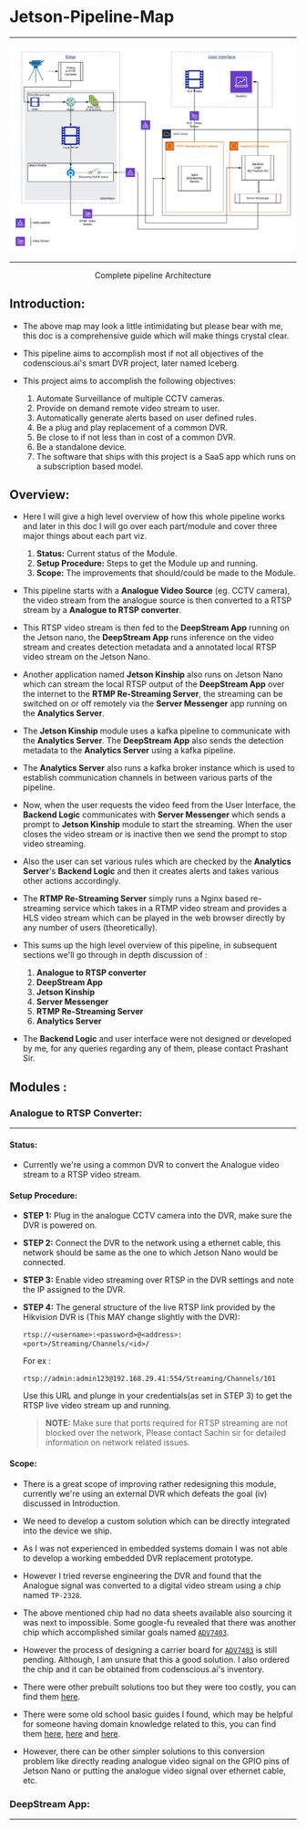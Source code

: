 # Jetson-Pipeline-Map
<hr></hr>

![img](./data/Jetson_video_pipeline.png)
<hr></hr>
<p align="center">Complete pipeline Architecture</p>


## Introduction:

* The above map may look a little intimidating but please bear with me, this doc is a comprehensive guide which will make things crystal clear.

* This pipeline aims to accomplish most if not all objectives of the codenscious.ai's smart DVR project, later named Iceberg.

* This project aims to accomplish the following objectives:
    1. Automate Surveillance of multiple CCTV cameras.
    2. Provide on demand remote video stream to user.
    3. Automatically generate alerts based on user defined rules.
    4. Be a plug and play replacement of a common DVR.
    5. Be close to if not less than in cost of a common DVR.
    6. Be a standalone device.
    7. The software that ships with this project is a SaaS app which runs on a subscription based model.

## Overview:

* Here I will give a high level overview of how this whole pipeline works and later in this doc I will go over each part/module and cover three major things about each part viz.
    1. **Status:** Current status of the Module.
    2. **Setup Procedure:** Steps to get the Module up and running.
    3. **Scope:** The improvements that should/could be made to the Module.

* This pipeline starts with a **Analogue Video Source** (eg. CCTV camera), 
the video stream from the analogue source is then converted to a RTSP stream by a **Analogue to RTSP converter**.

* This RTSP video stream is then fed to the **DeepStream App** running on the Jetson nano, the **DeepStream App** runs inference on the video stream and creates detection metadata and a annotated local RTSP video stream on the Jetson Nano.

* Another application named **Jetson Kinship** also runs on Jetson Nano which can stream the local RTSP output of the **DeepStream App** over the internet to the **RTMP Re-Streaming Server**, the streaming can be switched on or off remotely via the **Server Messenger** app running on the **Analytics Server**.

* The **Jetson Kinship** module uses a kafka pipeline to communicate with the **Analytics Server**. The **DeepStream App** also sends the detection metadata to the **Analytics Server** using a kafka pipeline.

* The **Analytics Server** also runs a kafka broker instance which is used to establish communication channels in between various parts of the pipeline.

* Now, when the user requests the video feed from the User Interface, the **Backend Logic** communicates with **Server Messenger** which sends a prompt to **Jetson Kinship** module to start the streaming. When the user closes the video stream or is inactive then we send the prompt to stop video streaming.

* Also the user can set various rules which are checked by the **Analytics Server**'s **Backend Logic** and then it creates alerts and takes various other actions accordingly.

* The **RTMP Re-Streaming Server** simply runs a Nginx based re-streaming service which takes in a RTMP video stream and provides a HLS video stream which can be played in the web browser directly by any number of users (theoretically).

* This sums up the high level overview of this pipeline, in subsequent sections we'll go through in depth discussion of :
    1. **Analogue to RTSP converter**
    2.  **DeepStream App**
    3.  **Jetson Kinship**
    4. **Server Messenger**
    5. **RTMP Re-Streaming Server**
    6. **Analytics Server**

* The **Backend Logic** and user interface were not designed or developed by me, for any queries regarding any of them, please contact Prashant Sir.

## Modules :

### Analogue to RTSP Converter:
<hr></hr>

#### Status:
* Currently we're using a common DVR to convert the Analogue video stream to a RTSP video stream.

#### Setup Procedure:

- **STEP 1:** Plug in the analogue CCTV camera into the DVR, make sure the DVR is powered on.
- **STEP 2:** Connect the DVR to the network using a ethernet cable, this network should be same as the one to which Jetson Nano would be connected.
- **STEP 3:** Enable video streaming over RTSP in the DVR settings and note the IP assigned to the DVR.
- **STEP 4:** The general structure of the live RTSP link provided by the Hikvision DVR is (This MAY change slightly with the DVR):
    ```
    rtsp://<username>:<password>@<address>:<port>/Streaming/Channels/<id>/
    ```
    For ex :
    ```
    rtsp://admin:admin123@192.168.29.41:554/Streaming/Channels/101
    ```
    Use this URL and plunge in your credentials(as set in STEP 3) to get the RTSP live video stream up and running.

    >**NOTE:** Make sure that ports required for RTSP streaming are not blocked over the network, Please contact Sachin sir for detailed information on network related issues.

#### Scope:

* There is a great scope of improving rather redesigning this module, currently we're using an external DVR which defeats the goal (iv) discussed in Introduction.

* We need to develop a custom solution which can be directly integrated into the device we ship.

* As I was not experienced in embedded systems domain I was not able to develop a working embedded DVR replacement prototype.

* However I tried reverse engineering the DVR and found that the Analogue signal was converted to a digital video stream using a chip named `TP-2328`.

* The above mentioned chip had no data sheets available also sourcing it was next to impossible. Some google-fu revealed that there was another chip which accomplished similar goals named [`ADV7403`](https://www.analog.com/en/products/adv7403.html).

* However the process of designing a carrier board for [`ADV7403`](https://www.analog.com/en/products/adv7403.html) is still pending. Although, I am unsure that this a good solution. I also ordered the chip and it can be obtained from codenscious.ai's inventory.

* There were other prebuilt solutions too but they were too costly, you can find them [here](http://www.sensoray.com/products/4023.htm).

* There were some old school basic guides I found, which may be helpful for someone having domain knowledge related to this, you can find them [here](http://www.techmind.org/vd/mk1/vdescrpt.html), [here](http://www.techmind.org/vd/vidmk2.html) and [here](https://www.ti.com/solution/stb-dvr?variantid=34486&subsystemid=21024).

* However, there can be other simpler solutions to this conversion problem like directly reading analogue video signal on the GPIO pins of Jetson Nano or putting the analogue video signal over ethernet cable, etc.


### DeepStream App:
<hr></hr>
